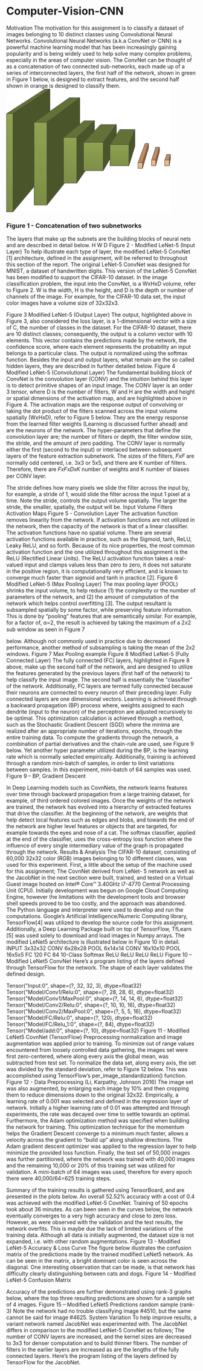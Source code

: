 # Computer-Vision-CNN
Motivation
The motivation for this assignment is to classify a dataset of images belonging to 10 distinct classes using
Convolutional Neural Networks. Convolutional Neural Networks (a.k.a ConvNet or CNN) is a powerful
machine learning model that has been increasingly gaining popularity and is being widely used to help
solve many complex problems, especially in the areas of computer vision. The ConvNet can be thought
of as a concatenation of two connected sub-networks, each made up of a series of interconnected
layers, the first half of the network, shown in green in Figure 1 below, is designed to extract features,
and the second half shown in orange is designed to classify them.
![alt text](https://github.com/rjacob/Computer-Vision-CNN/blob/master/img/Figure1.png) 
### Figure 1 - Concatenation of two subnetworks
The layers that make up the subnets are the building blocks of neural nets and are described in detail
below.
H
W
D
Figure 2 - Modified LeNet-5 (Input Layer)
To help illustrate each type of layer, the modified LeNet-5 ConvNet [1] architecture, defined in the
assignment, will be referred to throughout this section of the report. The original LeNet-5 ConvNet was
designed for MNIST, a dataset of handwritten digits. This version of the LeNet-5 ConvNet has been
modified to support the CIFAR-10 dataset.
In the image classification problem, the input into the ConvNet, is a WxHxD volume, refer to Figure 2. W
is the width, H is the height, and D is the depth or number of channels of the image. For example, for the
CIFAR-10 data set, the input color images have a volume size of 32x32x3.

Figure 3 Modified LeNet-5 (Output Layer)
The output, highlighted above in Figure 3, also considered the loss layer, is a 1-dimensional vector with a
size of C, the number of classes in the dataset. For the CIFAR-10 dataset, there are 10 distinct classes;
consequently, the output is a column vector with 10 elements. This vector contains the predictions
made by the network, the confidence score, where each element represents the probability an input
belongs to a particular class. The output is normalized using the softmax function. Besides the input and
output layers, what remain are the so called hidden layers, they are described in further detailed below.
Figure 4 Modified LeNet-5 (Convolutional Layer)
The fundamental building block of ConvNet is the convolution layer (CONV) and the intuition behind
this layer is to detect primitive shapes of an input image. The CONV layer is an order 3 tensor, where D is
the number of filters, W and H are the width and height or spatial dimensions of the activation map, and
are highlighted above in Figure 4. The activation maps are the response output of convolving or taking
the dot product of the filters scanned across the input volume spatially (WxHxD), refer to Figure 5
below. They are the energy response from the learned filter weights (Learning is discussed further
ahead) and are the neurons of the network. The hyper-parameters that define the convolution layer are;
the number of filters or depth, the filter window size, the stride, and the amount of zero padding. The
CONV layer is normally either the first (second to the input) or interlaced between subsequent layers of
the feature extraction subnetwork. The sizes of the filters, 𝐹𝑥𝐹 are normally odd centered, i.e. 3x3 or
5x5, and there are K number of filters. Therefore, there are 𝐹𝑥𝐹𝑥𝐷𝑥𝐾 number of weights and K number
of biases per CONV layer.

The stride defines how many pixels we slide the filter across the input by, for example, a stride of 1,
would slide the filter across the input 1 pixel at a time. Note the stride, controls the output volume
spatially. The larger the stride, the smaller, spatially, the output will be.
Input Volume
Filters
Activation Maps
Figure 5 - Convolution Layer
The activation function removes linearity from the network. If activation functions are not utilized in the
network, then the capacity of the network is that of a linear classifier. The activation functions have no
spatial volume. There are several activation functions available in practice, such as the Sigmoid, tanh,
ReLU, Leaky ReLU, and so forth. Because of its nice properties, the most common activation function
and the one utilized throughout this assignment is the ReLU (Rectified Linear Units). The ReLU activation
function takes a real-valued input and clamps values less than zero to zero, it does not saturate in the
positive region, it is computationally very efficient, and is known to converge much faster than sigmoid
and tanh in practice [2].
Figure 6 Modified LeNet-5 (Max Pooling Layer)
The max pooling layer (POOL) shrinks the input volume, to help reduce (1) the complexity or the
number of parameters of the network, and (2) the amount of computation of the network which helps
control overfitting [3]. The output resultant is subsampled spatially by some factor, while preserving
feature information. This is done by “pooling” features that are semantically similar. For example, for a
factor of, α=2, the result is achieved by taking the maximum of a 2𝑥2 sub window as seen in Figure 7

below. Although not commonly used in practice due to decreased performance, another method of
subsampling is taking the mean of the 2x2 windows.
Figure 7 Max Pooling example
Figure 8 Modified LeNet-5 (Fully Connected Layer)
The fully connected (FC) layers, highlighted in Figure 8 above, make up the second half of the network,
and are designed to utilize the features generated by the previous layers (first half of the network) to
help classify the input image. The second half is essentially the “classifier” of the network. Additionally,
FC layers are termed fully connected because their neurons are connected to every neuron of their
preceding layer. Fully connected layers are one dimensional vectors.
Learning is achieved through a backward propagation (BP) process where, weights assigned to each
dendrite (input to the neuron) of the perceptron are adjusted recursively to be optimal. This
optimization calculation is achieved through a method, such as the Stochastic Gradient Descent (SGD)
where the minima are realized after an appropriate number of iterations, epochs, through the entire
training data. To compute the gradients through the network, a combination of partial derivatives and
the chain-rule are used, see Figure 9 below. Yet another hyper parameter utilized during the BP, is the
learning rate which is normally selected empirically. Additionally, training is achieved through a random
mini-batch of samples, in order to limit variations between samples. In this experiment, mini-batch of 64
samples was used.
Figure 9 – BP, Gradient Descent

In Deep Learning models such as CovnNets, the network learns features over time through backward
propagation from a large training dataset, for example, of third ordered colored images. Once the
weights of the network are trained, the network has evolved into a hierarchy of extracted features that
drive the classifier. At the beginning of the network, are weights that help detect local features such as
edges and blobs, and towards the end of the network are higher level features or objects that are
targeted, for example towards the eyes and nose of a cat. The softmax classifier, applied at the end of
the classifier, uses the cross-entropy loss function where the influence of every single intermediary
value of the graph is propagated through the network.
Results & Analysis
The CIFAR-10 dataset, consisting of 60,000 32x32 color (RGB) images belonging to 10 different classes,
was used for this experiment.
First, a little about the setup of the machine used for this assignment; The CovnNet derived from LeNet-
5 network as well as the JacobNet in the next section were built, trained, and tested on a Virtual Guest
image hosted on Intel® Core™ 3.40GHz i7-4770 Central Processing Unit (CPU). Initially development was
begun on Google Cloud Computing Engine, however the limitations with the development tools and
browser shell speeds proved to be too costly, and the approach was abandoned. The Python language
and interpreter were used to develop and run the computations. Google’s Artificial Intelligence/Numeric
Computing library, TensorFlow[4] was utilized to develop the source code for this assignment.
Additionally, a Deep Learning Package built on top of TensorFlow, TfLearn [5] was used solely to
download and load images in Numpy arrays. The modified LeNet5 architecture is illustrated below in
Figure 10 in detail.
INPUT
3x32x32
CONV
6x28x28
POOL
6x14x14
CONV
16x10x10
POOL
16x5x5
FC
120
FC
84
10-Class
Softmax
ReLU ReLU ReLU ReLU
Figure 10 – Modified LeNet5 ConvNet
Here’s a program listing of the layers defined through TensorFlow for the network. The shape of each
layer validates the defined design.

Tensor("Input:0", shape=(?, 32, 32, 3), dtype=float32) Tensor("Model/Conv1/Relu:0", shape=(?, 28, 28, 6), dtype=float32) Tensor("Model/Conv1/MaxPool:0", shape=(?, 14, 14, 6), dtype=float32) Tensor("Model/Conv2/Relu:0", shape=(?, 10, 10, 16), dtype=float32) Tensor("Model/Conv2/MaxPool:0", shape=(?, 5, 5, 16), dtype=float32) Tensor("Model/FC/Relu:0", shape=(?, 120), dtype=float32) Tensor("Model/FC/Relu_1:0", shape=(?, 84), dtype=float32) Tensor("Model/add:0", shape=(?, 10), dtype=float32)
Figure 11 - Modified LeNet5 CovnNet (TensorFlow)
Preprocessing normalization and image augmentation was applied prior to training. To minimize out of range values encountered from loosely controlled data gathering, the images set were first zero-centered, where along every axis the global mean, was subtracted from test set. To normalize the data set, along every axis, the set was divided by the standard deviation, refer to Figure 12 below. This was accomplished using TensorFlow’s per_image_standardization() function.
Figure 12 - Data Preprocessing (Li, Karpathy, Johnson 2016)
The image set was also augmented, by enlarging each image by 10% and then cropping them to reduce dimensions down to the original 32x32.
Empirically, a learning rate of 0.001 was selected and defined in the regression layer of network. Initially a higher learning rate of 0.01 was attempted and through experiments, the rate was decayed over time to settle towards an optimal.
Furthermore, the Adam optimization method was specified when building the network for training. This optimization technique for the momentum helps the Gradient Descent converge to a minimum much faster, allows a velocity across the gradient to “build up” along shallow directions. The Adam gradient descent optimizer was applied to the regression layer to help minimize the provided loss function.
Finally, the test set of 50,000 images was further partitioned, where the network was trained with 40,000 images and the remaining 10,000 or 20% of this training set was utilized for validation. A mini-batch of 64 images was used, therefore for every epoch there were 40,000/64=625 training steps.

Summary of the training results is gathered using TensorBoard, and are presented in the plots below. An overall 52.52% accuracy with a cost of 0.4 was achieved with the modified LeNet-5 CovnNet. Training of 50 epochs took about 36 minutes.
As can been seen in the curves below, the network eventually converges to a very high accuracy and close to zero loss. However, as were observed with the validation and the test results, the network overfits. This is maybe due the lack of limited variations of the training data. Although all data is initially augmented, the dataset size is not expanded, i.e. with other random augmentations.
Figure 13 - Modified LeNet-5 Accuracy & Loss Curve
The figure below illustrates the confusion matrix of the predictions made by the trained modified LeNet5 network. As can be seen in the matrix, a bright dominant color is seen across the diagonal. One interesting observation that can be made, is that network has difficulty clearly distinguishing between cats and dogs.
Figure 14 - Modified LeNet-5 Confusion Matrix

Accuracy of the predictions are further demonstrated using rank-3 graphs below, where the top three resulting predictions are shown for a sample set of 4 images.
Figure 15 – Modified LeNet5 Predictions random sample (rank-3)
Note the network had no trouble classifying image #4510, but the same cannot be said for image #4625.
System Variation
To help improve results, a variant network named JacobNet was experimented with. The JacobNet differs in comparison to the modified LetNet-5 ConvNet as follows; The number of CONV layers are increased, and the kernel sizes are decreased to 3x3 for denser computation and to build thinner fibers. The number of filters in the earlier layers are increased as are the lengths of the fully connected layers. Here’s the program listing of the layers defined by TensorFlow for the JacobNet.
